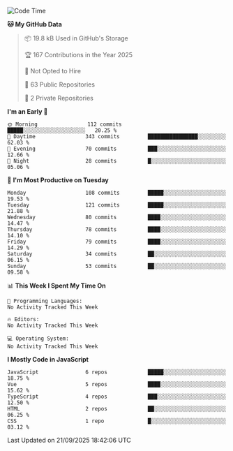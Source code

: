 <!--START_SECTION:waka-->
![Code Time](http://img.shields.io/badge/Code%20Time-1%2C484%20hrs%2047%20mins-blue)

**🐱 My GitHub Data** 

> 📦 19.8 kB Used in GitHub's Storage 
 > 
> 🏆 167 Contributions in the Year 2025
 > 
> 🚫 Not Opted to Hire
 > 
> 📜 63 Public Repositories 
 > 
> 🔑 2 Private Repositories 
 > 
**I'm an Early 🐤** 

```text
🌞 Morning                112 commits         █████░░░░░░░░░░░░░░░░░░░░   20.25 % 
🌆 Daytime                343 commits         ████████████████░░░░░░░░░   62.03 % 
🌃 Evening                70 commits          ███░░░░░░░░░░░░░░░░░░░░░░   12.66 % 
🌙 Night                  28 commits          █░░░░░░░░░░░░░░░░░░░░░░░░   05.06 % 
```
📅 **I'm Most Productive on Tuesday** 

```text
Monday                   108 commits         █████░░░░░░░░░░░░░░░░░░░░   19.53 % 
Tuesday                  121 commits         █████░░░░░░░░░░░░░░░░░░░░   21.88 % 
Wednesday                80 commits          ████░░░░░░░░░░░░░░░░░░░░░   14.47 % 
Thursday                 78 commits          ████░░░░░░░░░░░░░░░░░░░░░   14.10 % 
Friday                   79 commits          ████░░░░░░░░░░░░░░░░░░░░░   14.29 % 
Saturday                 34 commits          ██░░░░░░░░░░░░░░░░░░░░░░░   06.15 % 
Sunday                   53 commits          ██░░░░░░░░░░░░░░░░░░░░░░░   09.58 % 
```


📊 **This Week I Spent My Time On** 

```text
💬 Programming Languages: 
No Activity Tracked This Week

🔥 Editors: 
No Activity Tracked This Week

💻 Operating System: 
No Activity Tracked This Week
```

**I Mostly Code in JavaScript** 

```text
JavaScript               6 repos             █████░░░░░░░░░░░░░░░░░░░░   18.75 % 
Vue                      5 repos             ████░░░░░░░░░░░░░░░░░░░░░   15.62 % 
TypeScript               4 repos             ███░░░░░░░░░░░░░░░░░░░░░░   12.50 % 
HTML                     2 repos             ██░░░░░░░░░░░░░░░░░░░░░░░   06.25 % 
CSS                      1 repo              █░░░░░░░░░░░░░░░░░░░░░░░░   03.12 % 
```




 Last Updated on 21/09/2025 18:42:06 UTC
<!--END_SECTION:waka-->
